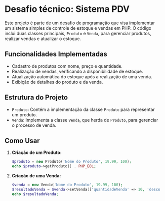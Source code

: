 # Desafio técnico: Sistema PDV

Este projeto é parte de um desafio de programação que visa implementar um sistema simples de controle de estoque e vendas em PHP. O código inclui duas classes principais, `Produto` e `Venda`, para gerenciar produtos, realizar vendas e atualizar o estoque.

## Funcionalidades Implementadas

- Cadastro de produtos com nome, preço e quantidade.
- Realização de vendas, verificando a disponibilidade de estoque.
- Atualização automática do estoque após a realização de uma venda.
- Exibição de detalhes do produto e da venda.

## Estrutura do Projeto

- `Produto`: Contém a implementação da classe `Produto` para representar um produto.
- `Venda`: Implementa a classe `Venda`, que herda de `Produto`, para gerenciar o processo de venda.

## Como Usar

1. **Criação de um Produto:**

   ```php
   $produto = new Produto('Nome do Produto', 19.99, 100);
   echo $produto->getProduto() . PHP_EOL;

   ```

2. **Criação de uma Venda:**
   ```php
   $venda = new Venda('Nome do Produto', 19.99, 100);
   $resultadoVenda = $venda->setVenda(['quantidadeVenda' => 10, 'desconto' => 5]);
   echo $resultadoVenda;
   ```
